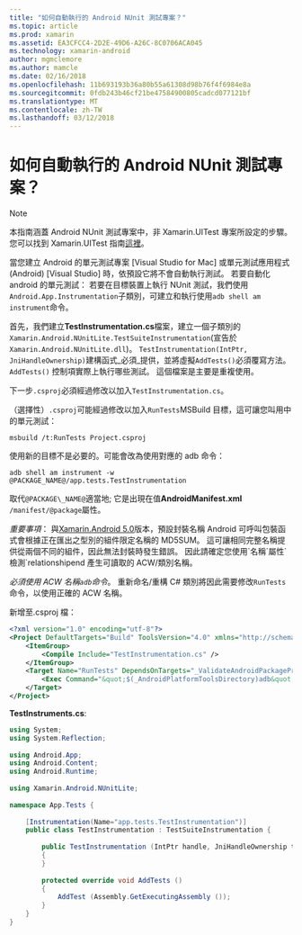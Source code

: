 ```yaml
---
title: "如何自動執行的 Android NUnit 測試專案？"
ms.topic: article
ms.prod: xamarin
ms.assetid: EA3CFCC4-2D2E-49D6-A26C-8C0706ACA045
ms.technology: xamarin-android
author: mgmclemore
ms.author: mamcle
ms.date: 02/16/2018
ms.openlocfilehash: 11b693193b36a80b55a61308d98b76f4f6984e8a
ms.sourcegitcommit: 0fdb243b46cf21be47584900805cadcd077121bf
ms.translationtype: MT
ms.contentlocale: zh-TW
ms.lasthandoff: 03/12/2018
---
```

# <a name="how-do-i-automate-an-android-nunit-test-project"></a>如何自動執行的 Android NUnit 測試專案？

> [!NOTE]
> 本指南涵蓋 Android NUnit 測試專案中，非 Xamarin.UITest 專案所設定的步驟。 您可以找到 Xamarin.UITest 指南[這裡](https://docs.microsoft.com/appcenter/test-cloud/preparing-for-upload/uitest)。

當您建立 Android 的單元測試專案 [Visual Studio for Mac] 或單元測試應用程式 (Android) [Visual Studio] 時，依預設它將不會自動執行測試。
若要自動化 android 的單元測試： 若要在目標裝置上執行 NUnit 測試，我們使用`Android.App.Instrumentation`子類別，可建立和執行使用`adb shell am instrument`命令。

首先，我們建立**TestInstrumentation.cs**檔案，建立一個子類別的`Xamarin.Android.NUnitLite.TestSuiteInstrumentation`(宣告於`Xamarin.Android.NUnitLite.dll`)。 `TestInstrumentation(IntPtr, JniHandleOwnership)`建構函式_必須_提供，並將虛擬`AddTests()`必須覆寫方法。
`AddTests()` 控制項實際上執行哪些測試。 這個檔案是主要是重複使用。

下一步`.csproj`必須經過修改以加入`TestInstrumentation.cs`。

（選擇性）`.csproj`可能經過修改以加入`RunTests`MSBuild 目標，這可讓您叫用中的單元測試：

```shell
msbuild /t:RunTests Project.csproj
```

使用新的目標不是必要的。可能會改為使用對應的 adb 命令：

```shell
adb shell am instrument -w @PACKAGE_NAME@/app.tests.TestInstrumentation
```

取代`@PACKAGE\_NAME@`適當地; 它是出現在值**AndroidManifest.xml** `/manifest/@package`屬性。

*重要事項*： 與[Xamarin.Android 5.0](https://developer.xamarin.com/releases/android/xamarin.android_5/xamarin.android_5.1/#Android_Callable_Wrapper_Naming)版本，預設封裝名稱 Android 可呼叫包裝函式會根據正在匯出之型別的組件限定名稱的 MD5SUM。 這可讓相同完整名稱提供從兩個不同的組件，因此無法封裝時發生錯誤。 因此請確定您使用\`名稱\`屬性\`檢測\`relationshipend 產生可讀取的 ACW/類別名稱。

_必須使用 ACW 名稱`adb`命令_。 重新命名/重構 C# 類別將因此需要修改`RunTests`命令，以使用正確的 ACW 名稱。

新增至.csproj 檔：

```xml
<?xml version="1.0" encoding="utf-8"?>
<Project DefaultTargets="Build" ToolsVersion="4.0" xmlns="http://schemas.microsoft.com/developer/msbuild/2003">
    <ItemGroup>
        <Compile Include="TestInstrumentation.cs" />
    </ItemGroup>
    <Target Name="RunTests" DependsOnTargets="_ValidateAndroidPackageProperties">
        <Exec Command="&quot;$(_AndroidPlatformToolsDirectory)adb&quot; $(AdbTarget) $(AdbOptions) shell am instrument -w $(_AndroidPackage)/app.tests.TestInstrumentation" />
    </Target>
</Project>
```

**TestInstruments.cs**:

```cs 
using System;
using System.Reflection;
 
using Android.App;
using Android.Content;
using Android.Runtime;
 
using Xamarin.Android.NUnitLite;
 
namespace App.Tests {
 
    [Instrumentation(Name="app.tests.TestInstrumentation")]
    public class TestInstrumentation : TestSuiteInstrumentation {
 
        public TestInstrumentation (IntPtr handle, JniHandleOwnership transfer) : base (handle, transfer)
        {
        }
 
        protected override void AddTests ()
        {
            AddTest (Assembly.GetExecutingAssembly ());
        }
    }
}
```

